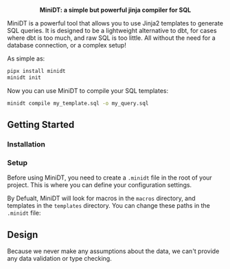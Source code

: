 <div align="center">
  <p><strong>MiniDT: a simple but powerful jinja compiler for SQL</strong></p>
</div>

MiniDT is a powerful tool that allows you to use Jinja2 templates to generate SQL queries.
It is designed to be a lightweight alternative to dbt, for cases where dbt is too much, and raw SQL is too little.
All without the need for a database connection, or a complex setup!

As simple as:

```bash
pipx install minidt
minidt init
```

Now you can use MiniDT to compile your SQL templates:

```bash
minidt compile my_template.sql -o my_query.sql
```

## Getting Started

### Installation

### Setup

Before using MiniDT, you need to create a `.minidt` file in the root of your project.
This is where you can define your configuration settings.

By Defualt, MiniDT will look for macros in the `macros` directory, and templates
in the `templates` directory. You can change these paths in the `.minidt` file:

## Design

Because we never make any assumptions about the data, we can't provide any data validation or type checking.

```
```
